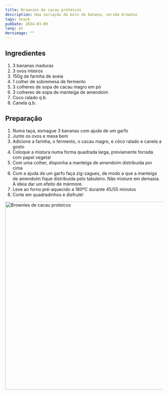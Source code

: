 ```yaml
---
title: Brownies de cacau proteicos
description: Uma variação do bolo de banana, versão brownie
tags: Snack
pubDate: 2024-03-09
lang: pt
Heroimage: ""
---
```


## Ingredientes

1. 3 bananas maduras
2. 3 ovos inteiros
3. 150g de farinha de aveia
4. 1 colher de sobremesa de fermento
5. 3 colheres de sopa de cacau magro em pó
6. 3 colheres de sopa de manteiga de amendoim
7. Coco ralado q.b.
8. Canela q.b.


## Preparação

1. Numa taça, esmague 3 bananas com ajuda de um garfo
2. Junte os ovos e mexa bem
3. Adicione a farinha, o fermento, o cacau magro, e côco ralado e canela a gosto
4. Coloque a mistura numa forma quadrada larga, previamente forrada com papel vegetal
6. Com uma colher, disponha a manteiga de amendoim distribuída por cima
7. Com a ajuda de um garfo faça zig-zagues, de modo a que a manteiga de amendoim fique distribuida pelo tabuleiro. Não misture em demasia. A ideia dar um efeito de mármore.
8. Leve ao forno pré-aquecido a 180ºC durante 45/55 minutos
9. Corte em quadradinhos e disfrute!

<img src="" alt="Brownies de cacau proteicos" width="600">
